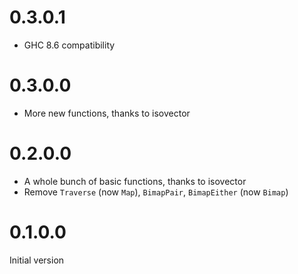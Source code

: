 # 0.3.0.1

- GHC 8.6 compatibility

# 0.3.0.0

- More new functions, thanks to isovector

# 0.2.0.0

- A whole bunch of basic functions, thanks to isovector
- Remove `Traverse` (now `Map`), `BimapPair`, `BimapEither` (now `Bimap`)

# 0.1.0.0

Initial version
